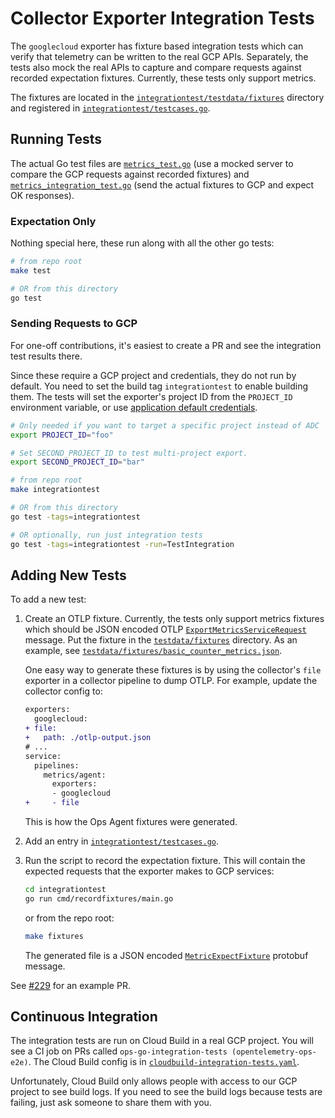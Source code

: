 # Collector Exporter Integration Tests

The `googlecloud` exporter has fixture based integration tests which can verify that telemetry
can be written to the real GCP APIs. Separately, the tests also mock the real APIs to capture
and compare requests against recorded expectation fixtures. Currently, these tests only support
metrics.

The fixtures are located in the [`integrationtest/testdata/fixtures`](integrationtest/testdata/fixtures) directory and registered in
[`integrationtest/testcases.go`][testcases].

## Running Tests

The actual Go test files are [`metrics_test.go`](integrationtest/metrics_test.go) (use a mocked server to
compare the GCP requests against recorded fixtures) and
[`metrics_integration_test.go`](integrationtest/metrics_integration_test.go) (send the actual fixtures to GCP
and expect OK responses).

### Expectation Only

Nothing special here, these run along with all the other go tests:

```sh
# from repo root
make test

# OR from this directory
go test
```

### Sending Requests to GCP

For one-off contributions, it's easiest to create a PR and see the integration test results
there.

Since these require a GCP project and credentials, they do not run by default. You need to set
the build tag `integrationtest` to enable building them. The tests will set the exporter's
project ID from the `PROJECT_ID` environment variable, or use [application default
credentials](https://cloud.google.com/docs/authentication/production#automatically).

```sh
# Only needed if you want to target a specific project instead of ADC
export PROJECT_ID="foo"

# Set SECOND_PROJECT_ID to test multi-project export.
export SECOND_PROJECT_ID="bar"

# from repo root
make integrationtest

# OR from this directory
go test -tags=integrationtest

# OR optionally, run just integration tests
go test -tags=integrationtest -run=TestIntegration
```

## Adding New Tests

To add a new test:

1. Create an OTLP fixture. Currently, the tests only support metrics fixtures which should be
    JSON encoded OTLP
    [`ExportMetricsServiceRequest`](https://github.com/open-telemetry/opentelemetry-proto/blob/b43e9b18b76abf3ee040164b55b9c355217151f3/opentelemetry/proto/collector/metrics/v1/metrics_service.proto#L35)
    message. Put the fixture in the [`testdata/fixtures`](integrationtest/testdata/fixtures) directory. As an example,
    see
    [`testdata/fixtures/basic_counter_metrics.json`](integrationtest/testdata/fixtures/metrics/basic_counter_metrics.json).

    One easy way to generate these fixtures is by using the collector's `file` exporter in a
    collector pipeline to dump OTLP. For example, update the collector config to:
  
    ```diff
    exporters:
      googlecloud:
    + file:
    +   path: ./otlp-output.json
    # ...
    service:
      pipelines:
        metrics/agent:
          exporters:
          - googlecloud
    +     - file
    ```

    This is how the Ops Agent fixtures were generated.

1. Add an entry in [`integrationtest/testcases.go`][testcases].
1. Run the script to record the expectation fixture. This will contain the expected requests
    that the exporter makes to GCP services:

    ```sh
    cd integrationtest
    go run cmd/recordfixtures/main.go
    ```
    
    or from the repo root:
    ```sh
    make fixtures
    ```

    The generated file is a JSON encoded
    [`MetricExpectFixture`](integrationtest/protos/fixtures.proto#L21) protobuf message.

See [#229](https://github.com/GoogleCloudPlatform/opentelemetry-operations-go/pull/229) for an
example PR.

## Continuous Integration

The integration tests are run on Cloud Build in a real GCP project. You will see a CI job on
PRs called `ops-go-integration-tests (opentelemetry-ops-e2e)`. The Cloud Build config is in
[`cloudbuild-integration-tests.yaml`](/cloudbuild-integration-tests.yaml).

Unfortunately, Cloud Build only allows people with access to our GCP project to see build logs.
If you need to see the build logs because tests are failing, just ask someone to share them
with you.

[fixtures]: testdata/fixtures
[testcases]: integrationtest/testcases.go
